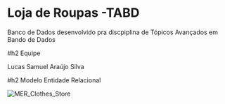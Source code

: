 # Loja de Roupas -TABD

Banco de Dados desenvolvido pra discpiplina de Tópicos Avançados em Bando de Dados

#h2 Equipe

Lucas Samuel Araújo Silva

#h2 Modelo Entidade Relacional

![MER_Clothes_Store](https://user-images.githubusercontent.com/56159359/112524987-2ff6d280-8d7f-11eb-8b5e-981fe2b90fa0.jpeg)
